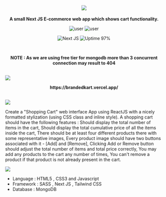 <h1 align="center"><img src="https://via.placeholder.com/1270x120/0d1117/fffff?text=Shopping+Cart+Assignment" /></h1>

<p align="center"><strong>A small Next JS E-commerce web app which shows cart functionality.</strong></p>

<p align="center">
  <img  alt="user" src="https://img.shields.io/badge/Developed by-brightgreen" />
  <img  alt="user" src="https://img.shields.io/badge/Abir Ghosh-(Kalihackz)-brightgreen" />
</p>

<p align="center">
    <img src="https://img.shields.io/badge/made with-NextJS-blueviolet" alt="Next JS" />
    <img src="https://img.shields.io/badge/uptime-97%25-brightgreen" alt="Uptime 97%" />
</p>

 <br>

<p align="center"><strong>NOTE : As we are using free tier for mongodb more than 3 concurrent connection may result to 404</strong></p>

<br />

<img src="https://via.placeholder.com/1270x120/0d1117/ffb300?text=Live+URL" />

<p align="center"><strong>https://brandedkart.vercel.app/ </strong></p>

<br />

<img src="https://via.placeholder.com/1270x120/0d1117/77ff00?text=Problem+Statement" />

<p>Create a "Shopping Cart" web interface App using ReactJS with a nicely formatted stylization (using CSS class and inline style).
A shopping cart should have the following features :
Should display the total number of items in the cart,
Should display the total cumulative price of all the items inside the cart,
There should be at least four different products there with some representative images,
Every product image should have two buttons associated with it - [Add] and [Remove],
Clicking Add or Remove button should adjust the total number of items and total price correctly,
You may add any products to the cart any number of times,
You can't remove a product if that product is not already present in the cart.</p>


<img src="https://via.placeholder.com/1270x120/0d1117/ff00c8?text=Technologies+Used" />

<ul>
    <li>Language : HTML5 , CSS3 and Javascript</li>
    <li>Framework : SASS , Next JS , Tailwind CSS</li>
    <li>Database : MongoDB</li>
</ul>
